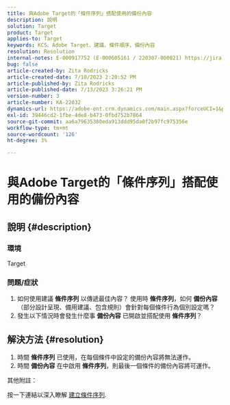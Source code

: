 ```yaml
---
title: 與Adobe Target的「條件序列」搭配使用的備份內容
description: 說明
solution: Target
product: Target
applies-to: Target
keywords: KCS、Adobe Target、建議、條件順序、備份內容
resolution: Resolution
internal-notes: E-000917752 (E-000605161 / 220307-000021) https://jira.corp.adobe.com/browse/RECS-5221 https://jira.corp.adobe.com/browse/RECS-5395
bug: false
article-created-by: Zita Rodricks
article-created-date: 7/10/2023 2:20:52 PM
article-published-by: Zita Rodricks
article-published-date: 7/13/2023 3:26:21 PM
version-number: 3
article-number: KA-22032
dynamics-url: https://adobe-ent.crm.dynamics.com/main.aspx?forceUCI=1&pagetype=entityrecord&etn=knowledgearticle&id=39d227f4-2c1f-ee11-9cbe-6045bd006c82
exl-id: 39446cd2-1fbe-4de8-b473-0fbd752b7864
source-git-commit: aa6a79635380eda913ddd95da0f2b97fc975356e
workflow-type: tm+mt
source-wordcount: '126'
ht-degree: 3%

---
```


# 與Adobe Target的「條件序列」搭配使用的備份內容

## 說明 {#description}


### 環境

Target

### 問題/症狀

1. 如何使用建議 <b>條件序列</b> 以傳遞最佳內容？ 使用時 <b>條件序列</b>，如何 <b>備份內容</b> （部分設計呈現、備用建議、包含規則）會針對每個條件行為個別設定嗎？
2. 發生以下情況時會發生什麼事 <b>備份內容</b> 已開啟並搭配使用 <b>條件序列</b>？



## 解決方法 {#resolution}


1. 時間 <b>條件序列</b> 已使用，在每個條件中設定的備份內容將無法運作。
2. 時間 <b>備份內容</b> 在中啟用 <b>條件序列</b>，則最後一個條件的備份內容將可運作。


其他附註：

按一下連結以深入瞭解 [建立條件序列](https://experienceleague.adobe.com/docs/target/using/recommendations/criteria/create-criteria-sequence.html).
